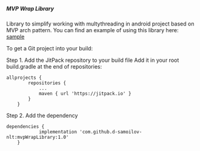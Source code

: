 ##### MVP Wrap Library
Library to simplify working with multythreading in android project based on MVP arch pattern. 
You can find an example of using this library here: [sample](https://github.com/d-samoilov-nlt/mvpWrapLibrary/tree/master/app)

To get a Git project into your build:

Step 1. Add the JitPack repository to your build file
Add it in your root build.gradle at the end of repositories:
```
allprojects {
		repositories {
			...
			maven { url 'https://jitpack.io' }
		}
	}
```
Step 2. Add the dependency
```
dependencies {
	        implementation 'com.github.d-samoilov-nlt:mvpWrapLibrary:1.0'
	}
  ```
